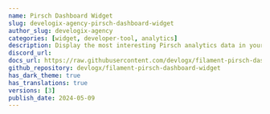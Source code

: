```yaml
---
name: Pirsch Dashboard Widget
slug: develogix-agency-pirsch-dashboard-widget
author_slug: develogix-agency
categories: [widget, developer-tool, analytics]
description: Display the most interesting Pirsch analytics data in your dashboard.
discord_url:
docs_url: https://raw.githubusercontent.com/devlogx/filament-pirsch-dashboard-widget/main/README.md
github_repository: devlogx/filament-pirsch-dashboard-widget
has_dark_theme: true
has_translations: true
versions: [3]
publish_date: 2024-05-09
---
```

